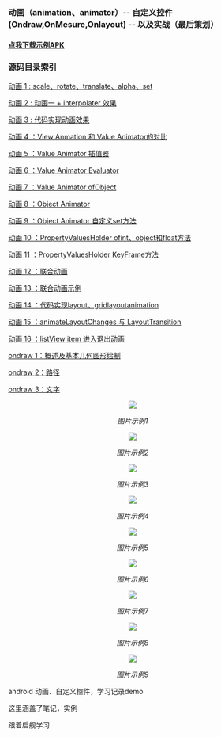 ### 动画（animation、animator）-- 自定义控件(Ondraw,OnMesure,Onlayout) -- 以及实战（最后策划）

 <h4><a href = "https://github.com/jiezongnewstar/AndroidAnimationView/blob/master/app/release/app-release.apk">点我下载示例APK</a></h4>
 <h3>源码目录索引</h3>
        <p><a href = "https://github.com/jiezongnewstar/AndroidAnimationView/blob/master/app/src/main/java/com/xibei/personaldesign/itemDemo/ActivityAnimation1.java">
         动画 1 : scale、rotate、translate、alpha、set</a></p>
        <p><a href = "https://github.com/jiezongnewstar/AndroidAnimationView/blob/master/app/src/main/java/com/xibei/personaldesign/itemDemo/ActivityAnimation2.java">
        动画 2 : 动画一 + interpolater 效果</a></p>
        <p><a href = "https://github.com/jiezongnewstar/AndroidAnimationView/blob/master/app/src/main/java/com/xibei/personaldesign/itemDemo/ActivityAnimation3.java">
        动画 3 : 代码实现动画效果</a></p>
        <p><a href = "https://github.com/jiezongnewstar/AndroidAnimationView/blob/master/app/src/main/java/com/xibei/personaldesign/itemDemo/ActivityAnimation4.java">
        动画 4 ：View Anmation 和 Value Animator的对比</a></p>
        <p><a href = "https://github.com/jiezongnewstar/AndroidAnimationView/blob/master/app/src/main/java/com/xibei/personaldesign/itemDemo/ActivityAnimation5.java">
        动画 5 ：Value Animator 插值器</a></p>
        <p><a href = "https://github.com/jiezongnewstar/AndroidAnimationView/blob/master/app/src/main/java/com/xibei/personaldesign/itemDemo/ActivityAnimation6.java">
        动画 6 ：Value Animator Evaluator</a></p>
        <p><a href = "https://github.com/jiezongnewstar/AndroidAnimationView/blob/master/app/src/main/java/com/xibei/personaldesign/itemDemo/ActivityAnimation7.java">
        动画 7 ：Value Animator ofObject</a></p>
        <p><a href = "https://github.com/jiezongnewstar/AndroidAnimationView/blob/master/app/src/main/java/com/xibei/personaldesign/itemDemo/ActivityAnimation8.java">
        动画 8 ：Object Animator</a></p>
        <p><a href = "https://github.com/jiezongnewstar/AndroidAnimationView/blob/master/app/src/main/java/com/xibei/personaldesign/itemDemo/ActivityAnimation9.java">
        动画 9 ：Object Animator 自定义set方法</a></p>
        <p><a href = "https://github.com/jiezongnewstar/AndroidAnimationView/blob/master/app/src/main/java/com/xibei/personaldesign/itemDemo/ActivityAnimation10.java">
        动画 10 ：PropertyValuesHolder ofint、object和float方法</a></p>
        <p><a href = "https://github.com/jiezongnewstar/AndroidAnimationView/blob/master/app/src/main/java/com/xibei/personaldesign/itemDemo/ActivityAnimation11.java">
        动画 11 ：PropertyValuesHolder KeyFrame方法</a></p>
        <p><a href = "https://github.com/jiezongnewstar/AndroidAnimationView/blob/master/app/src/main/java/com/xibei/personaldesign/itemDemo/ActivityAnimation12.java">
        动画 12 ：联合动画</a></p>
        <p><a href = "https://github.com/jiezongnewstar/AndroidAnimationView/blob/master/app/src/main/java/com/xibei/personaldesign/itemDemo/ActivityAnimation13.java">
        动画 13 ：联合动画示例</a></p>
        <p><a href = "https://github.com/jiezongnewstar/AndroidAnimationView/blob/master/app/src/main/java/com/xibei/personaldesign/itemDemo/ActivityAnimation14.java">
        动画 14 ：代码实现layout、gridlayoutanimation</a></p>
        <p><a href = "https://github.com/jiezongnewstar/AndroidAnimationView/blob/master/app/src/main/java/com/xibei/personaldesign/itemDemo/ActivityAnimation15.java">
        动画 15 ：animateLayoutChanges 与 LayoutTransition</a></p>
        <p><a href = "https://github.com/jiezongnewstar/AndroidAnimationView/blob/master/app/src/main/java/com/xibei/personaldesign/itemDemo/ActivityAnimation16.java">
        动画 16 ：listView item 进入退出动画</a></p>
        <p><a href = "https://github.com/jiezongnewstar/AndroidAnimationView/blob/master/app/src/main/java/com/xibei/personaldesign/itemDemo/ActivityView1.java">
        ondraw 1：概述及基本几何图形绘制</a></p>
        <p><a href = "https://github.com/jiezongnewstar/AndroidAnimationView/blob/master/app/src/main/java/com/xibei/personaldesign/itemDemo/ActivityView2.java">
        ondraw 2：路径</a></p>
        <p><a href = "https://github.com/jiezongnewstar/AndroidAnimationView/blob/master/app/src/main/java/com/xibei/personaldesign/itemDemo/ActivityView3.java">
        ondraw 3：文字</a></p>


<p align="center">
    <img src="https://github.com/jiezongnewstar/AnimationViewandWedgit/blob/master/app/src/main/res/screen1.gif">
    <p align="center">
        <em>图片示例1</em>
    </p>
</p>

<p align="center">
    <img src="https://github.com/jiezongnewstar/AnimationViewandWedgit/blob/master/app/src/main/res/screen2.gif">
    <p align="center">
        <em>图片示例2</em>
    </p>
</p>

<p align="center">
    <img src="https://github.com/jiezongnewstar/AnimationViewandWedgit/blob/master/app/src/main/res/screen3.gif">
    <p align="center">
        <em>图片示例3</em>
    </p>
</p>

<p align="center">
    <img src="https://github.com/jiezongnewstar/AnimationViewandWedgit/blob/master/app/src/main/res/screen4.gif">
    <p align="center">
        <em>图片示例4</em>
    </p>
</p>

<p align="center">
    <img src="https://github.com/jiezongnewstar/AnimationViewandWedgit/blob/master/app/src/main/res/screen5.gif">
    <p align="center">
        <em>图片示例5</em>
    </p>
</p>

<p align="center">
    <img src="https://github.com/jiezongnewstar/AnimationViewandWedgit/blob/master/app/src/main/res/screen6.gif">
    <p align="center">
        <em>图片示例6</em>
    </p>
</p>

<p align="center">
    <img src="https://github.com/jiezongnewstar/AnimationViewandWedgit/blob/master/app/src/main/res/screen7.gif">
    <p align="center">
        <em>图片示例7</em>
    </p>
</p>

<p align="center">
    <img src="https://github.com/jiezongnewstar/AnimationViewandWedgit/blob/master/app/src/main/res/screen8.gif">
    <p align="center">
        <em>图片示例8</em>
    </p>
</p>

<p align="center">
    <img src="https://github.com/jiezongnewstar/AnimationViewandWedgit/blob/master/app/src/main/res/screen7.gif">
    <p align="center">
        <em>图片示例9</em>
    </p>
</p>

android 动画、自定义控件，学习记录demo</br>

这里涵盖了笔记，实例</br>

跟着启舰学习
